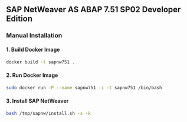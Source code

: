 ## SAP NetWeaver AS ABAP 7.51 SP02 Developer Edition

### Manual Installation

#### 1. Build Docker Image
```bash
docker build -t sapnw751 .
```

#### 2. Run Docker Image
```bash
sudo docker run -P --name sapnw751 -i -t sapnw751 /bin/bash
```

#### 3. Install SAP NetWeaver
```bash
bash /tmp/sapnw/install.sh -s -k
```
